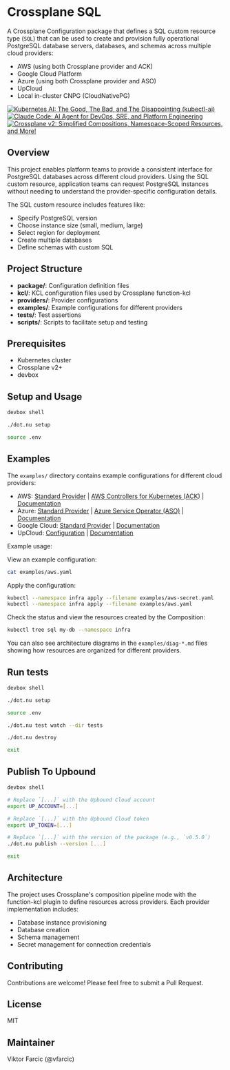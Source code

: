 # Crossplane SQL

A Crossplane Configuration package that defines a SQL custom resource type (`SQL`) that can be used to create and provision fully operational PostgreSQL database servers, databases, and schemas across multiple cloud providers:

- AWS (using both Crossplane provider and ACK)
- Google Cloud Platform
- Azure (using both Crossplane provider and ASO)
- UpCloud
- Local in-cluster CNPG (CloudNativePG)

[![Kubernetes AI: The Good, The Bad, and The Disappointing (kubectl-ai)](https://img.youtube.com/vi/gNpCDKH0BTA/0.jpg)](https://youtu.be/gNpCDKH0BTA)
[![Claude Code: AI Agent for DevOps, SRE, and Platform Engineering](https://img.youtube.com/vi/h-6LP133o6w/0.jpg)](https://youtu.be/h-6LP133o6w)
[![Crossplane v2: Simplified Compositions, Namespace-Scoped Resources, and More!](https://img.youtube.com/vi/jw8mMslpqOI/0.jpg)](https://youtu.be/jw8mMslpqOI)

## Overview

This project enables platform teams to provide a consistent interface for PostgreSQL databases across different cloud providers. Using the SQL custom resource, application teams can request PostgreSQL instances without needing to understand the provider-specific configuration details.

The SQL custom resource includes features like:
- Specify PostgreSQL version
- Choose instance size (small, medium, large)
- Select region for deployment 
- Create multiple databases
- Define schemas with custom SQL

## Project Structure

- **package/**: Configuration definition files
- **kcl/**: KCL configuration files used by Crossplane function-kcl
- **providers/**: Provider configurations
- **examples/**: Example configurations for different providers
- **tests/**: Test assertions
- **scripts/**: Scripts to facilitate setup and testing

## Prerequisites

- Kubernetes cluster
- Crossplane v2+
- devbox

## Setup and Usage

```sh
devbox shell

./dot.nu setup

source .env
```

## Examples

The `examples/` directory contains example configurations for different cloud providers:

- AWS: [Standard Provider](examples/aws.yaml) | [AWS Controllers for Kubernetes (ACK)](examples/aws-ack.yaml) | [Documentation](examples/aws.md)
- Azure: [Standard Provider](examples/azure.yaml) | [Azure Service Operator (ASO)](examples/azure-aso.yaml) | [Documentation](examples/azure.md)
- Google Cloud: [Standard Provider](examples/google.yaml) | [Documentation](examples/google.md)
- UpCloud: [Configuration](examples/upcloud.yaml) | [Documentation](examples/upcloud.md)

Example usage:

View an example configuration:
```sh
cat examples/aws.yaml
```

Apply the configuration:
```sh
kubectl --namespace infra apply --filename examples/aws-secret.yaml
kubectl --namespace infra apply --filename examples/aws.yaml
```

Check the status and view the resources created by the Composition:
```sh
kubectl tree sql my-db --namespace infra
```

You can also see architecture diagrams in the `examples/diag-*.md` files showing how resources are organized for different providers.

## Run tests

```sh
devbox shell

./dot.nu setup

source .env

./dot.nu test watch --dir tests

./dot.nu destroy

exit
```

## Publish To Upbound

```sh
devbox shell

# Replace `[...]` with the Upbound Cloud account
export UP_ACCOUNT=[...]

# Replace `[...]` with the Upbound Cloud token
export UP_TOKEN=[...]

# Replace `[...]` with the version of the package (e.g., `v0.5.0`)
./dot.nu publish --version [...]

exit
```

## Architecture

The project uses Crossplane's composition pipeline mode with the function-kcl plugin to define resources across providers. Each provider implementation includes:

- Database instance provisioning
- Database creation
- Schema management
- Secret management for connection credentials

## Contributing

Contributions are welcome! Please feel free to submit a Pull Request.

## License

MIT

## Maintainer

Viktor Farcic (@vfarcic)
